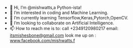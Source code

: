 - 👋 Hi, I’m @mishwatts,a Python-ista!
- 👀 I’m interested in coding and Machine Learning.
- 🌱 I’m currently learning Tensorflow,Keras,Pytorch,OpenCV.
- 💞️ I’m looking to collaborate on Artificial Intelligence.
- 📫 How to reach me is to:
call +2349120980217
email: itsmishesbone@gmail.com
look me up on : www.facebook.com/mishwatts.f 

<!---
mishwatts/mishwatts is a ✨ special ✨ repository because its `README.md` (this file) appears on your GitHub profile.
You can click the Preview link to take a look at your changes.
--->

